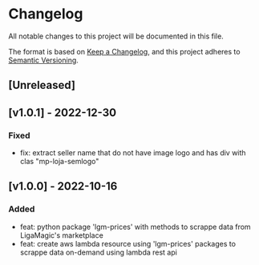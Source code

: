 # Changelog

All notable changes to this project will be documented in this file.

The format is based on [Keep a Changelog](https://keepachangelog.com/en/1.0.0/),
and this project adheres to [Semantic Versioning](https://semver.org/spec/v2.0.0.html).

## [Unreleased]

## [v1.0.1] - 2022-12-30

### Fixed
- fix: extract seller name that do not have image logo and has div with clas "mp-loja-semlogo"

## [v1.0.0] - 2022-10-16

### Added
- feat: python package 'lgm-prices' with methods to scrappe data from LigaMagic's marketplace
- feat: create aws lambda resource using 'lgm-prices' packages to scrappe data on-demand using lambda rest api

